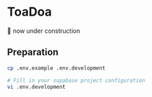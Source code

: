 # ToaDoa

🚧 now under construction

## Preparation

```bash
cp .env.example .env.development

# Fill in your supabase project configuration
vi .env.development
```
